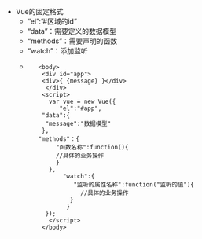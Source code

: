 - Vue的固定格式
     - “el”:”#区域的id”
     - “data”：需要定义的数据模型
     - “methods”：需要声明的函数
     - “watch”：添加监听 
     - ```
          <body>
           <div id="app">
           <div>{ {message} }</div>
            </div>
           <script>
             var vue = new Vue({
                "el":"#app",
           "data":{
            "message":"数据模型"
           },
          "methods"：{
               "函数名称":function(){
               //具体的业务操作
               }
             },
                 "watch":{
                    "监听的属性名称":function("监听的值"){
                      //具体的业务操作
                   }
                  }
            });
             </script>
           </body>
          ```
